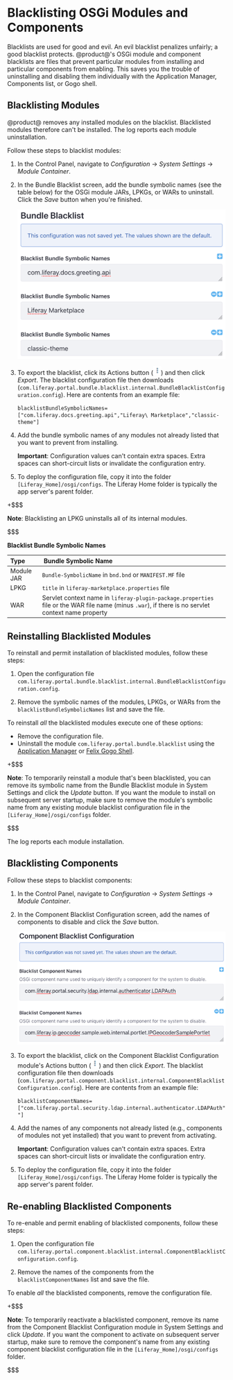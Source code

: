 # Blacklisting OSGi Modules and Components

Blacklists are used for good and evil. An evil blacklist penalizes unfairly; a
good blacklist protects. @product@'s OSGi module and component blacklists are 
files that prevent particular modules from installing and particular components 
from enabling. This saves you the trouble of uninstalling and disabling them 
individually with the Application Manager, Components list, or Gogo shell. 

## Blacklisting Modules [](id=blacklisting-steps)

@product@ removes any installed modules on the blacklist. Blacklisted modules 
therefore can't be installed. The log reports each module uninstallation. 

Follow these steps to blacklist modules:

1.  In the Control Panel, navigate to *Configuration* &rarr; *System Settings*
    &rarr; *Module Container*. 

2.  In the Bundle Blacklist screen, add the bundle symbolic names (see the table
    below) for the OSGi module JARs, LPKGs, or WARs to uninstall. Click the 
    *Save* button when you're finished.
 
    ![Figure 1: This blacklist uninstalls the `com.liferay.docs.greeting.api` OSGi module, Liferay Marketplace LPKG, and `classic-theme` WAR.](../../images/bundle-blacklist-configuration.png)

3.  To export the blacklist, click its Actions button 
    (![Actions](../../images/icon-actions.png)) and then click *Export*. The 
    blacklist configuration file then downloads 
    (`com.liferay.portal.bundle.blacklist.internal.BundleBlacklistConfiguration.config`). 
    Here are contents from an example file:

        blacklistBundleSymbolicNames=["com.liferay.docs.greeting.api","Liferay\ Marketplace","classic-theme"]

4.  Add the bundle symbolic names of any modules not already listed that you
    want to prevent from installing. 

    **Important**: Configuration values can't contain extra spaces. Extra spaces 
    can short-circuit lists or invalidate the configuration entry. 

5.  To deploy the configuration file, copy it into the folder 
    `[Liferay_Home]/osgi/configs`. The Liferay Home folder is typically the app 
    server's parent folder. 

+$$$

**Note**: Blacklisting an LPKG uninstalls all of its internal modules. 

$$$

**Blacklist Bundle Symbolic Names**

Type |  &nbsp;Bundle Symbolic Name | 
:--------- | :--------------|
 Module JAR | `Bundle-SymbolicName` in `bnd.bnd` or `MANIFEST.MF` file |
 LPKG | `title` in `liferay-marketplace.properties` file |
 WAR | Servlet context name in `liferay-plugin-package.properties` file or the WAR file name (minus `.war`), if there is no servlet context name property | 

## Reinstalling Blacklisted Modules [](id=reinstalling-blacklisted-modules)

To reinstall and permit installation of blacklisted modules, follow these steps:

1.  Open the configuration file
    `com.liferay.portal.bundle.blacklist.internal.BundleBlacklistConfiguration.config`.

2.  Remove the symbolic names of the modules, LPKGs, or WARs from the
    `blacklistBundleSymbolicNames` list and save the file. 

To reinstall *all* the blacklisted modules execute one of these options:

-   Remove the configuration file.
-   Uninstall the module `com.liferay.portal.bundle.blacklist` using the
    [Application Manager](/discover/portal/-/knowledge_base/7-1/managing-and-configuring-apps#using-the-app-manager)
    or
    [Felix Gogo Shell](/develop/reference/-/knowledge_base/7-1/using-the-felix-gogo-shell).

+$$$

**Note**: To temporarily reinstall a module that's been blacklisted, you can 
remove its symbolic name from the Bundle Blacklist module in System Settings and
click the *Update* button. If you want the module to install on subsequent 
server startup, make sure to remove the module's symbolic name from any existing 
module blacklist configuration file in the `[Liferay_Home]/osgi/configs` folder. 

$$$

The log reports each module installation. 

## Blacklisting Components [](id=blacklisting-components)

Follow these steps to blacklist components:

1.  In the Control Panel, navigate to *Configuration* &rarr; *System Settings*
    &rarr; *Module Container*. 

2.  In the Component Blacklist Configuration screen, add the names of components 
    to disable and click the *Save* button. 

    ![Figure 2: This blacklist disables the components `com.liferay.portal.security.ldap.internal.authenticator.LDAPAuth` and `com.liferay.ip.geocoder.sample.web.internal.portlet.IPGeocoderSamplePortlet`.](../../images/component-blacklist-configuration.png)

3.  To export the blacklist, click on the Component Blacklist Configuration 
    module's Actions button 
    (![Actions](../../images/icon-actions.png))
    and then click *Export*. The blacklist configuration file then downloads 
    (`com.liferay.portal.component.blacklist.internal.ComponentBlacklistConfiguration.config`). 
    Here are contents from an example file:

        blacklistComponentNames=["com.liferay.portal.security.ldap.internal.authenticator.LDAPAuth","com.liferay.ip.geocoder.sample.web.internal.portlet.IPGeocoderSamplePortlet "]

4.  Add the names of any components not already listed (e.g., components of 
    modules not yet installed) that you want to prevent from activating.

    **Important**: Configuration values can't contain extra spaces. Extra spaces 
    can short-circuit lists or invalidate the configuration entry.

5.  To deploy the configuration file, copy it into the folder 
    `[Liferay_Home]/osgi/configs`. The Liferay Home folder is typically the app 
    server's parent folder. 

## Re-enabling Blacklisted Components [](id=re-enabling-blacklisted-components)

To re-enable and permit enabling of blacklisted components, follow these steps:

1.  Open the configuration file
    `com.liferay.portal.component.blacklist.internal.ComponentBlacklistConfiguration.config`.

2.  Remove the names of the components from the `blacklistComponentNames` list
    and save the file. 

To enable *all* the blacklisted components, remove the configuration file.

+$$$

**Note**: To temporarily reactivate a blacklisted component, remove its name 
from the Component Blacklist Configuration module in System Settings and click 
*Update*. If you want the component to activate on subsequent server startup, 
make sure to remove the component's name from any existing component blacklist 
configuration file in the `[Liferay_Home]/osgi/configs` folder.

$$$
